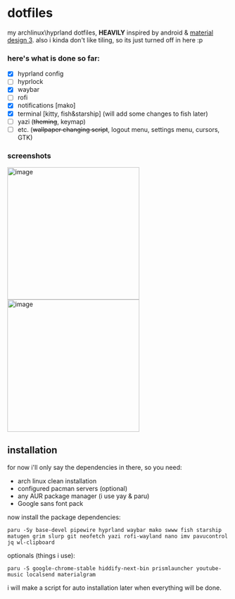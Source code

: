 # dotfiles
my archlinux\hyprland dotfiles, **HEAVILY** inspired by android & [material design 3](m3.material.io). also i kinda don't like tiling, so its just turned off in here :p
### here's what is done so far:
- [x] hyprland config
- [ ] hyprlock
- [x] waybar
- [ ] rofi
- [x] notifications [mako]
- [x] terminal [kitty, fish&starship] (will add some changes to fish later)
- [ ] yazi (~~theming~~, keymap)
- [ ] etc. (~~wallpaper changing script~~, logout menu, settings menu, cursors, GTK)
### screenshots
<img height="300" alt="image" src="https://github.com/user-attachments/assets/39122537-fb71-411e-bcc6-64728b344796" />
<img height="300" alt="image" src="https://github.com/user-attachments/assets/a1a06bc8-f067-45cf-b18f-2c0e09572d58" />

## installation
for now i'll only say the dependencies in there, so you need:
- arch linux clean installation
- configured pacman servers (optional)
- any AUR package manager (i use yay & paru)
- Google sans font pack

now install the package dependencies:
```
paru -Sy base-devel pipewire hyprland waybar mako swww fish starship matugen grim slurp git neofetch yazi rofi-wayland nano imv pavucontrol jq wl-clipboard
```
optionals (things i use):
```
paru -S google-chrome-stable hiddify-next-bin prismlauncher youtube-music localsend materialgram
```

i will make a script for auto installation later when everything will be done.

